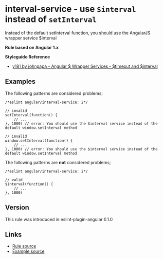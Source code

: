 <!-- WARNING: Generated documentation. Edit docs and examples in the rule and examples file ('rules/interval-service.js', 'examples/interval-service.js'). -->

# interval-service - use `$interval` instead of `setInterval`

Instead of the default setInterval function, you should use the AngularJS wrapper service $interval

**Rule based on Angular 1.x**

**Styleguide Reference**

* [y181 by johnpapa - Angular $ Wrapper Services - $timeout and $interval](https://github.com/johnpapa/angular-styleguide/blob/master/a1/README.md#style-y181)

## Examples

The following patterns are considered problems;

    /*eslint angular/interval-service: 2*/

    // invalid
    setInterval(function() {
        // ...
    }, 1000) // error: You should use the $interval service instead of the default window.setInterval method

    // invalid
    window.setInterval(function() {
        // ...
    }, 1000) // error: You should use the $interval service instead of the default window.setInterval method

The following patterns are **not** considered problems;

    /*eslint angular/interval-service: 2*/

    // valid
    $interval(function() {
        // ...
    }, 1000)

## Version

This rule was introduced in eslint-plugin-angular 0.1.0

## Links

* [Rule source](/rules/interval-service.js)
* [Example source](/examples/interval-service.js)
